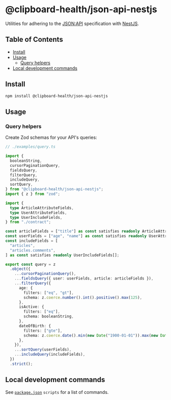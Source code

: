 # @clipboard-health/json-api-nestjs

Utilities for adhering to the [JSON:API](https://jsonapi.org/) specification with [NestJS](https://nestjs.com/).

## Table of Contents

- [Install](#install)
- [Usage](#usage)
  - [Query helpers](#query-helpers)
- [Local development commands](#local-development-commands)

## Install

```bash
npm install @clipboard-health/json-api-nestjs
```

## Usage

### Query helpers

Create Zod schemas for your API's queries:

<!-- prettier-ignore -->
```ts
// ./examples/query.ts

import {
  booleanString,
  cursorPaginationQuery,
  fieldsQuery,
  filterQuery,
  includeQuery,
  sortQuery,
} from "@clipboard-health/json-api-nestjs";
import { z } from "zod";

import {
  type ArticleAttributeFields,
  type UserAttributeFields,
  type UserIncludeFields,
} from "./contract";

const articleFields = ["title"] as const satisfies readonly ArticleAttributeFields[];
const userFields = ["age", "name"] as const satisfies readonly UserAttributeFields[];
const includeFields = [
  "articles",
  "articles.comments",
] as const satisfies readonly UserIncludeFields[];

export const query = z
  .object({
    ...cursorPaginationQuery(),
    ...fieldsQuery({ user: userFields, article: articleFields }),
    ...filterQuery({
      age: {
        filters: ["eq", "gt"],
        schema: z.coerce.number().int().positive().max(125),
      },
      isActive: {
        filters: ["eq"],
        schema: booleanString,
      },
      dateOfBirth: {
        filters: ["gte"],
        schema: z.coerce.date().min(new Date("1900-01-01")).max(new Date()),
      },
    }),
    ...sortQuery(userFields),
    ...includeQuery(includeFields),
  })
  .strict();

```

## Local development commands

See [`package.json`](./package.json) `scripts` for a list of commands.
